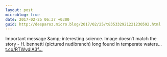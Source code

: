```yaml
---
layout: post
microblog: true
date: 2017-02-25 06:37 +0300
guid: http://desparoz.micro.blog/2017/02/25/t835332921221230592.html
---
```

Important message &amp;amp; interesting science. Image doesn’t match the story - H. bennetti (pictured nudibranch) long found in temperate waters… [t.co/RTWvdIA3f...](https://t.co/RTWvdIA3fj)
